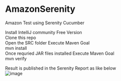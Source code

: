 # AmazonSerenity
Amazon Test using Serenity Cucumber  

Install IntelliJ community Free Version  
Clone this repo  
Open the SRC folder
Execute Maven Goal  
  mvn install  
Once requried JAR files installed
Execute Maven Goal  
  mvn verify  
  
Result is published in the Serenity Report as like below   
![image](https://user-images.githubusercontent.com/7232867/227814123-a62f7b1b-dd9d-4cfc-abfa-bcb44dccec28.png)

